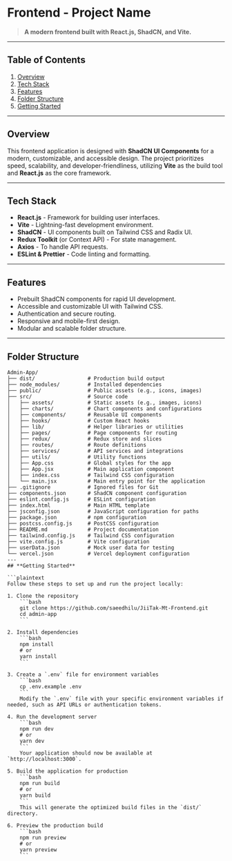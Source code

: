 # **Frontend - Project Name**

> **A modern frontend built with React.js, ShadCN, and Vite.**

---

## **Table of Contents**

1. [Overview](#overview)
2. [Tech Stack](#tech-stack)
3. [Features](#features)
4. [Folder Structure](#folder-structure)
5. [Getting Started](#getting-started)


---

## **Overview**

This frontend application is designed with **ShadCN UI Components** for a modern, customizable, and accessible design. The project prioritizes speed, scalability, and developer-friendliness, utilizing **Vite** as the build tool and **React.js** as the core framework.

---

## **Tech Stack**

- **React.js** - Framework for building user interfaces.
- **Vite** - Lightning-fast development environment.
- **ShadCN** - UI components built on Tailwind CSS and Radix UI.
- **Redux Toolkit** (or Context API) - For state management.
- **Axios** - To handle API requests.
- **ESLint & Prettier** - Code linting and formatting.

---

## **Features**

- Prebuilt ShadCN components for rapid UI development.
- Accessible and customizable UI with Tailwind CSS.
- Authentication and secure routing.
- Responsive and mobile-first design.
- Modular and scalable folder structure.

---

## **Folder Structure**

```plaintext
Admin-App/
├── dist/                 # Production build output
├── node_modules/         # Installed dependencies
├── public/               # Public assets (e.g., icons, images)
├── src/                  # Source code
│   ├── assets/           # Static assets (e.g., images, icons)
│   ├── charts/           # Chart components and configurations
│   ├── components/       # Reusable UI components
│   ├── hooks/            # Custom React hooks
│   ├── lib/              # Helper libraries or utilities
│   ├── pages/            # Page components for routing
│   ├── redux/            # Redux store and slices
│   ├── routes/           # Route definitions
│   ├── services/         # API services and integrations
│   ├── utils/            # Utility functions
│   ├── App.css           # Global styles for the app
│   ├── App.jsx           # Main application component
│   ├── index.css         # Tailwind CSS configuration
│   └── main.jsx          # Main entry point for the application
├── .gitignore            # Ignored files for Git
├── components.json       # ShadCN component configuration
├── eslint.config.js      # ESLint configuration
├── index.html            # Main HTML template
├── jsconfig.json         # JavaScript configuration for paths
├── package.json          # npm configuration
├── postcss.config.js     # PostCSS configuration
├── README.md             # Project documentation
├── tailwind.config.js    # Tailwind CSS configuration
├── vite.config.js        # Vite configuration
├── userData.json         # Mock user data for testing
└── vercel.json           # Vercel deployment configuration
---
## **Getting Started**

```plaintext
Follow these steps to set up and run the project locally:

1. Clone the repository
    ```bash
    git clone https://github.com/saeedhilu/JiiTak-Mt-Frontend.git
    cd admin-app
    ```

2. Install dependencies
    ```bash
    npm install
    # or
    yarn install
    ```

3. Create a `.env` file for environment variables
    ```bash
    cp .env.example .env
    ```
    Modify the `.env` file with your specific environment variables if needed, such as API URLs or authentication tokens.

4. Run the development server
    ```bash
    npm run dev
    # or
    yarn dev
    ```
    Your application should now be available at `http://localhost:3000`.

5. Build the application for production
    ```bash
    npm run build
    # or
    yarn build
    ```
    This will generate the optimized build files in the `dist/` directory.

6. Preview the production build
    ```bash
    npm run preview
    # or
    yarn preview
    ```
